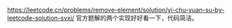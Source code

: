 https://leetcode.cn/problems/remove-element/solution/yi-chu-yuan-su-by-leetcode-solution-svxi/
官方题解的两个实现好好看一下，代码简洁。